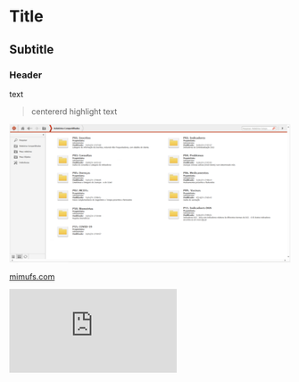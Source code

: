 # Title

## Subtitle

### Header

text

> centererd highlight text

![image](images/Inicio.png)

[mimufs.com](https://mimufs.com)

<iframe src="https://www.youtube.com/embed/n3k-dIykQaw" frameborder="0"></iframe>

<!-- <iframe src="videos/Timeline_1.mp4" frameborder="0"></iframe> -->
